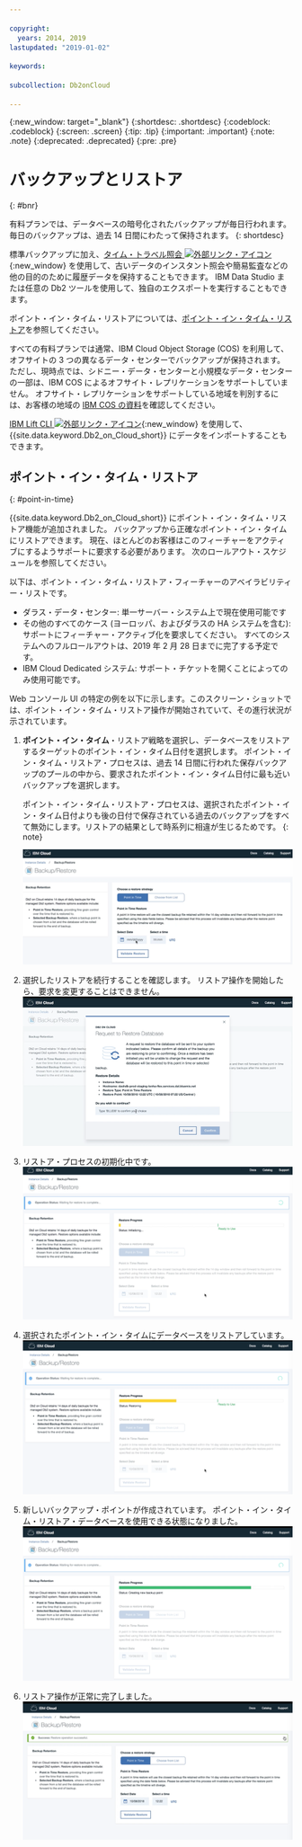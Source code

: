 ```yaml
---

copyright:
  years: 2014, 2019
lastupdated: "2019-01-02"

keywords: 

subcollection: Db2onCloud

---
```


<!-- Attribute definitions --> 
{:new_window: target="_blank"}
{:shortdesc: .shortdesc}
{:codeblock: .codeblock}
{:screen: .screen}
{:tip: .tip}
{:important: .important}
{:note: .note}
{:deprecated: .deprecated}
{:pre: .pre}

# バックアップとリストア
{: #bnr}

有料プランでは、データベースの暗号化されたバックアップが毎日行われます。 毎日のバックアップは、過去 14 日間にわたって保持されます。
{: shortdesc}

標準バックアップに加え、[タイム・トラベル照会 ![外部リンク・アイコン](../../icons/launch-glyph.svg "外部リンク・アイコン")](https://developer.ibm.com/answers/questions/426878/how-do-i-use-time-travel-query-in-db2-or-db2-on-cl.html){:new_window} を使用して、古いデータのインスタント照会や簡易監査などの他の目的のために履歴データを保持することもできます。 IBM Data Studio または任意の Db2 ツールを使用して、独自のエクスポートを実行することもできます。
 
ポイント・イン・タイム・リストアについては、[ポイント・イン・タイム・リストア](#point-in-time)を参照してください。

すべての有料プランでは通常、IBM Cloud Object Storage (COS) を利用して、オフサイトの 3 つの異なるデータ・センターでバックアップが保持されます。 ただし、現時点では、シドニー・データ・センターと小規模なデータ・センターの一部は、IBM COS によるオフサイト・レプリケーションをサポートしていません。 オフサイト・レプリケーションをサポートしている地域を判別するには、お客様の地域の [IBM COS の資料](/docs/services/cloud-object-storage/basics?topic=cloud-object-storage-endpoints#endpoints)を確認してください。

[IBM Lift CLI ![外部リンク・アイコン](../../icons/launch-glyph.svg "外部リンク・アイコン")](https://www.lift-cli.cloud.ibm.com/){:new_window} を使用して、{{site.data.keyword.Db2_on_Cloud_short}} にデータをインポートすることもできます。

## ポイント・イン・タイム・リストア
{: #point-in-time}

{{site.data.keyword.Db2_on_Cloud_short}} にポイント・イン・タイム・リストア機能が追加されました。 バックアップから正確なポイント・イン・タイムにリストアできます。 現在、ほとんどのお客様はこのフィーチャーをアクティブにするようサポートに要求する必要があります。 次のロールアウト・スケジュールを参照してください。

以下は、ポイント・イン・タイム・リストア・フィーチャーのアベイラビリティー・リストです。
- ダラス・データ・センター: 単一サーバー・システム上で現在使用可能です
- その他のすべてのケース (ヨーロッパ、およびダラスの HA システムを含む): サポートにフィーチャー・アクティブ化を要求してください。 すべてのシステムへのフルロールアウトは、2019 年 2 月 28 日までに完了する予定です。
- IBM Cloud Dedicated システム: サポート・チケットを開くことによってのみ使用可能です。

Web コンソール UI の特定の例を以下に示します。このスクリーン・ショットでは、ポイント・イン・タイム・リストア操作が開始されていて、その進行状況が示されています。

1. **ポイント・イン・タイム**・リストア戦略を選択し、データベースをリストアするターゲットのポイント・イン・タイム日付を選択します。 ポイント・イン・タイム・リストア・プロセスは、過去 14 日間に行われた保存バックアップのプールの中から、要求されたポイント・イン・タイム日付に最も近いバックアップを選択します。 

   ポイント・イン・タイム・リストア・プロセスは、選択されたポイント・イン・タイム日付よりも後の日付で保存されている過去のバックアップをすべて無効にします。リストアの結果として時系列に相違が生じるためです。
   {: note}

   ![ポイント・イン・タイム・リストア戦略の選択が強調表示されたビュー](images/pit_restore_1.png)

2. 選択したリストアを続行することを確認します。 リストア操作を開始したら、要求を変更することはできません。  
![ポイント・イン・タイム・リストア確認ダイアログのビュー](images/pit_restore_2.png)

3. リストア・プロセスの初期化中です。
![ポイント・イン・タイム・リストア初期化のビュー](images/pit_restore_3.png)

4. 選択されたポイント・イン・タイムにデータベースをリストアしています。
![ポイント・イン・タイム・リストアの進行状況のビュー](images/pit_restore_4.png)

5. 新しいバックアップ・ポイントが作成されています。 ポイント・イン・タイム・リストア・データベースを使用できる状態になりました。
![新しいバックアップ・ポイントの作成のビュー](images/pit_restore_5.png)

6. リストア操作が正常に完了しました。
![リストア操作の正常完了のビュー](images/pit_restore_6.png)

